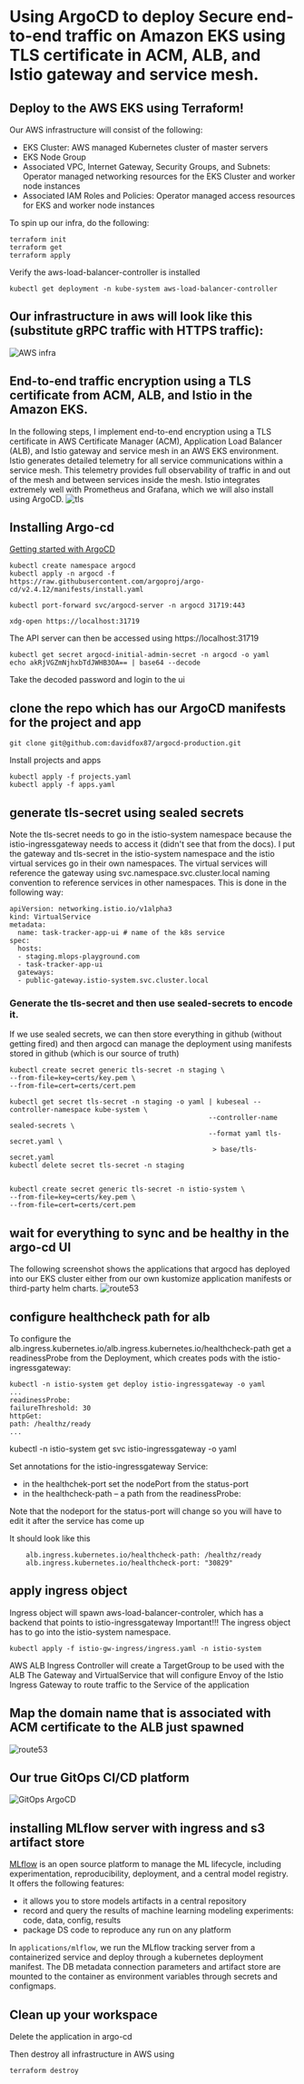 # Using ArgoCD to deploy Secure end-to-end traffic on Amazon EKS using TLS certificate in ACM, ALB, and Istio gateway and service mesh.

## Deploy to the AWS EKS using Terraform! 
Our AWS infrastructure will consist of the following:

- EKS Cluster: AWS managed Kubernetes cluster of master servers
- EKS Node Group
- Associated VPC, Internet Gateway, Security Groups, and Subnets: Operator managed networking resources for the EKS Cluster and worker node instances
- Associated IAM Roles and Policies: Operator managed access resources for EKS and worker node instances

To spin up our infra, do the following:
```
terraform init
terraform get
terraform apply
```


Verify the aws-load-balancer-controller is installed
```
kubectl get deployment -n kube-system aws-load-balancer-controller
```
## Our infrastructure in aws will look like this (substitute gRPC traffic with HTTPS traffic):
![AWS infra](https://docs.aws.amazon.com/prescriptive-guidance/latest/patterns/images/pattern-img/abf727c1-ff8b-43a7-923f-bce825d1b459/images/281936fa-bc43-4b4e-a343-ba1eab97df38.png)

## End-to-end traffic encryption using a TLS certificate from ACM, ALB, and Istio in the Amazon EKS.
In the following steps, I implement end-to-end encryption using a TLS certificate in AWS Certificate Manager (ACM), Application Load Balancer (ALB), and Istio gateway and service mesh in an AWS EKS environment. Istio generates detailed telemetry for all service communications within a service mesh. This telemetry provides full observability of traffic in and out of the mesh and between services inside the mesh. Istio integrates extremely well with Prometheus and Grafana, which we will also install using ArgoCD.
![tls](SecureEndtoEndTrafficOnEKS2.jpg)

## Installing Argo-cd 
[Getting started with ArgoCD](https://argo-cd.readthedocs.io/en/stable/getting_started/)
```
kubectl create namespace argocd
kubectl apply -n argocd -f https://raw.githubusercontent.com/argoproj/argo-cd/v2.4.12/manifests/install.yaml

kubectl port-forward svc/argocd-server -n argocd 31719:443

xdg-open https://localhost:31719
```

The API server can then be accessed using https://localhost:31719

```
kubectl get secret argocd-initial-admin-secret -n argocd -o yaml
echo akRjVGZmNjhxbTdJWHB3OA== | base64 --decode
```
Take the decoded password and login to the ui

## clone the repo which has our ArgoCD manifests for the project and app
```
git clone git@github.com:davidfox87/argocd-production.git
```
Install projects and apps
```
kubectl apply -f projects.yaml
kubectl apply -f apps.yaml

```

## generate tls-secret using sealed secrets
Note the tls-secret needs to go in the istio-system namespace because the istio-ingressgateway needs to access it (didn't see that from the docs).
I put the gateway and tls-secret in the istio-system namespace and the istio virtual services go in their own namespaces. The virtual services will reference the gateway using svc.namespace.svc.cluster.local naming convention to reference services in other namespaces. This is done in the following way:

```
apiVersion: networking.istio.io/v1alpha3
kind: VirtualService
metadata:
  name: task-tracker-app-ui # name of the k8s service
spec:
  hosts:
  - staging.mlops-playground.com
  - task-tracker-app-ui
  gateways:
  - public-gateway.istio-system.svc.cluster.local
```

### Generate the tls-secret and then use sealed-secrets to encode it. 
If we use sealed secrets, we can then store everything in github (without getting fired) and then argocd can manage the deployment using manifests stored in github (which is our source of truth)
```
kubectl create secret generic tls-secret -n staging \
--from-file=key=certs/key.pem \
--from-file=cert=certs/cert.pem

kubectl get secret tls-secret -n staging -o yaml | kubeseal --controller-namespace kube-system \
                                                 --controller-name sealed-secrets \
                                                 --format yaml tls-secret.yaml \ 
                                                  > base/tls-secret.yaml
kubectl delete secret tls-secret -n staging


kubectl create secret generic tls-secret -n istio-system \
--from-file=key=certs/key.pem \
--from-file=cert=certs/cert.pem
```

## wait for everything to sync and be healthy in the argo-cd UI
The following screenshot shows the applications that argocd has deployed into our EKS cluster either from our own kustomize application manifests or third-party helm charts.
![route53](argocd.png)

## configure healthcheck path for alb
To configure the alb.ingress.kubernetes.io/alb.ingress.kubernetes.io/healthcheck-path get a readinessProbe from the  Deployment, which creates pods with the istio-ingressgateway:
```
kubectl -n istio-system get deploy istio-ingressgateway -o yaml
...
readinessProbe:
failureThreshold: 30
httpGet:
path: /healthz/ready
...
```
kubectl -n istio-system get svc istio-ingressgateway -o yaml

Set annotations for the istio-ingressgateway Service: 
- in the healthchek-port set the nodePort from the status-port 
- in the healthcheck-path – a path from the readinessProbe:

Note that the nodeport for the status-port will change so you will have to edit it after the service has come up

It should look like this 
```
    alb.ingress.kubernetes.io/healthcheck-path: /healthz/ready
    alb.ingress.kubernetes.io/healthcheck-port: "30829"
```

## apply ingress object
Ingress object will spawn aws-load-balancer-controler, which has a backend that points to istio-ingressgateway
Important!!! The ingress object has to go into the istio-system namespace.

```
kubectl apply -f istio-gw-ingress/ingress.yaml -n istio-system
```

AWS ALB Ingress Controller will create a TargetGroup to be used with the ALB
The Gateway and VirtualService that will configure Envoy of the Istio Ingress Gateway to route traffic to the Service of the application

## Map the domain name that is associated with ACM certificate to the ALB just spawned
![route53](route53.png)

## Our true GitOps CI/CD platform
![GitOps ArgoCD](https://www.eksworkshop.com/images/argocd/argocd_architecture.png)


## installing MLflow server with ingress and s3 artifact store
[MLflow](https://mlflow.org/) is an open source platform to manage the ML lifecycle, including experimentation, reproducibility, deployment, and a central model registry. It offers the following features:
- it allows you to store models artifacts in a central repository
- record and query the results of machine learning modeling experiments: code, data, config, results
- package DS code to reproduce any run on any platform

In ```applications/mlflow```, we run the MLflow tracking server from a containerized service and deploy through a kubernetes deployment manifest. The DB metadata connection parameters and artifact store are mounted to the container as environment variables through secrets and configmaps.

## Clean up your workspace

Delete the application in argo-cd

Then destroy all infrastructure in AWS using
```
terraform destroy
```






